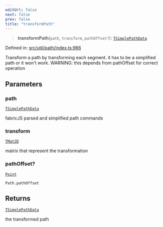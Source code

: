```yaml
---
editUrl: false
next: false
prev: false
title: "transformPath"
---
```


> **transformPath**(`path`, `transform`, `pathOffset?`): [`TSimplePathData`](/api/type-aliases/tsimplepathdata/)

Defined in: [src/util/path/index.ts:966](https://github.com/fabricjs/fabric.js/blob/e114448a1bce9b68a3e1bba337bc0c83a35c1aa5/src/util/path/index.ts#L966)

Transform a path by transforming each segment.
it has to be a simplified path or it won't work.
WARNING: this depends from pathOffset for correct operation

## Parameters

### path

[`TSimplePathData`](/api/type-aliases/tsimplepathdata/)

fabricJS parsed and simplified path commands

### transform

[`TMat2D`](/api/type-aliases/tmat2d/)

matrix that represent the transformation

### pathOffset?

[`Point`](/api/classes/point/)

`Path.pathOffset`

## Returns

[`TSimplePathData`](/api/type-aliases/tsimplepathdata/)

the transformed path
